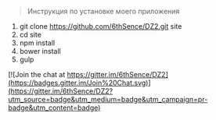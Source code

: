 >Инструкция по установке моего приложения1. git clone https://github.com/6thSence/DZ2.git site2. cd site3. npm install4. bower install5. gulp

[![Join the chat at https://gitter.im/6thSence/DZ2](https://badges.gitter.im/Join%20Chat.svg)](https://gitter.im/6thSence/DZ2?utm_source=badge&utm_medium=badge&utm_campaign=pr-badge&utm_content=badge)